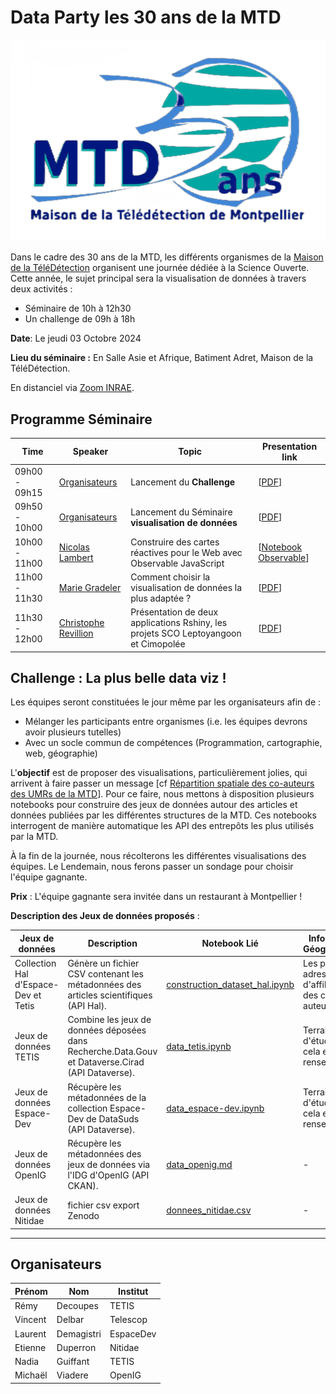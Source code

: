 # Data Party les 30 ans de la MTD

![logo_30ans](readme.files/30ans_mtd.png)

Dans le cadre des 30 ans de la MTD, les différents organismes de la [Maison de la TéléDétection]() organisent une journée dédiée à la Science Ouverte. Cette année, le sujet principal sera la visualisation de données à travers deux activités :

- Séminaire de 10h à 12h30
- Un challenge de 09h à 18h

**Date**: Le jeudi 03 Octobre 2024

**Lieu du séminaire :**
En Salle Asie et Afrique, Batiment Adret, Maison de la TéléDétection.

En distanciel via [Zoom INRAE](https://inrae-fr.zoom.us/j/3650238425?pwd=dEorRHlQNTF2b1Bzb1NsVHdqUmZGdz09&omn=96030529291).


## Programme Séminaire 

| Time           | Speaker               | Topic                                        | Presentation link |
| -------------- | --------------------- | -------------------------------------------- | ----- |
| 09h00 - 09h15  | [Organisateurs](https://30ans-mtd.github.io/dataparty/about.html)          | Lancement du **Challenge**                                 |                       [[PDF](https://github.com/30ans-MTD/dataparty/raw/main/presentations/2024-10-03_Dataparty_30ans-challenge.pdf)] |
| 09h50 - 10h00  | [Organisateurs](https://30ans-mtd.github.io/dataparty/about.html)          | Lancement du Séminaire **visualisation de données**                                | [[PDF](https://github.com/30ans-MTD/dataparty/raw/main/presentations/2024-10-03_Dataparty_30ans-webinaire.pdf)] |
| 10h00 - 11h00  | [Nicolas Lambert](https://neocarto.hypotheses.org/nicolas-lambert)        | Construire des cartes réactives pour le Web avec Observable JavaScript                      | [[Notebook Observable](https://observablehq.com/@neocartocnrs/mtd)] |
| 11h00 - 11h30  | [Marie Gradeler](https://fr.linkedin.com/in/marie-gradeler)         | Comment choisir la visualisation de données la plus adaptée ?| [[PDF](https://github.com/30ans-MTD/dataparty/raw/main/presentations/Comment%20choisir%20la%20visualisation%20de%20donn%C3%A9es%20la%20plus%20adapt%C3%A9e.pdf)]
| 11h30 - 12h00  | [Christophe Revillion](https://www.researchgate.net/profile/Christophe-Revillion)   | Présentation de deux applications Rshiny, les projets SCO Leptoyangoon et Cimopolée                              | [[PDF](https://nextcloud.inrae.fr/s/jKXxi7yxyTAQX2J)] |



## Challenge : La plus belle data viz !
Les équipes seront constituées le jour même par les organisateurs afin de :

- Mélanger les participants entre organismes (i.e. les équipes devrons avoir plusieurs tutelles)
- Avec un socle commun de compétences (Programmation, cartographie, web, géographie)

L'**objectif** est de proposer des visualisations, particulièrement jolies, qui arrivent à faire passer un message [cf [Répartition spatiale des co-auteurs des UMRs de la MTD](https://30ans-mtd.github.io/dataparty/idees_dataviz.html)].
Pour ce faire, nous mettons à disposition plusieurs notebooks pour construire des jeux de données autour des articles et données publiées par les différentes structures de la MTD. Ces notebooks interrogent de manière automatique les API des entrepôts les plus utilisés par la MTD.

À la fin de la journée, nous récolterons les différentes visualisations des équipes. Le Lendemain, nous ferons passer un sondage pour choisir l'équipe gagnante.

**Prix** : L'équipe gagnante sera invitée dans un restaurant à Montpellier !

**Description des Jeux de données proposés** : 

| Jeux de données                        | Description                                                                                   | Notebook Lié                                         | Information Géographique                            |
| ------------------------------------ | --------------------------------------------------------------------------------------------- | ---------------------------------------------------- | --------------------------------------------------- |
| Collection Hal d'Espace-Dev et Tetis | Génère un fichier CSV contenant les métadonnées des articles scientifiques (API Hal).          | [construction_dataset_hal.ipynb](notebooks/hal_dataset.ipynb) | Les pays des adresses d'affiliation des co-auteurs       |
| Jeux de données TETIS                | Combine les jeux de données déposées dans Recherche.Data.Gouv et Dataverse.Cirad (API Dataverse). | [data_tetis.ipynb](notebooks/data_tetis.ipynb)        | Terrain d'étude quand cela est renseigné |
| Jeux de données Espace-Dev           | Récupère les métadonnées de la collection Espace-Dev de DataSuds (API Dataverse).              | [data_espace-dev.ipynb](notebooks/data_espace-dev.ipynb) | Terrain d'étude quand cela est renseigné    |
| Jeux de données OpenIG               | Récupère les métadonnées des jeux de données via l'IDG d'OpenIG (API CKAN).                   | [data_openig.md](notebooks/data_openig.md)      | -  |
| Jeux de données Nitidae | fichier csv export Zenodo | [donnees_nitidae.csv](https://github.com/30ans-MTD/dataparty/blob/main/readme.files/donnees_nitidae.csv) | -  |





---

## Organisateurs

 | Prénom   | Nom     | Institut      |
|-----------|----------|---------------|
| Rémy      | Decoupes | TETIS         |
| Vincent   | Delbar   | Telescop      |
| Laurent   | Demagistri| EspaceDev    |
| Etienne   | Duperron | Nitidae       |
| Nadia     | Guiffant | TETIS         |
| Michaël   | Viadere  | OpenIG        |